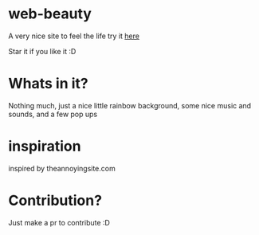 # web-beauty 

A very nice site to feel the life
try it [here](https://semant.is-a.dev/vexatious-site)

Star it if you like it :D

# Whats in it?

Nothing much, just a nice little rainbow background,
some nice music and sounds, and a few pop ups

# inspiration

inspired by theannoyingsite.com

# Contribution?

Just make a pr to contribute :D
